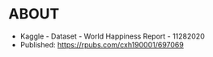 # ABOUT

- Kaggle - Dataset - World Happiness Report - 11282020
- Published: https://rpubs.com/cxh190001/697069
